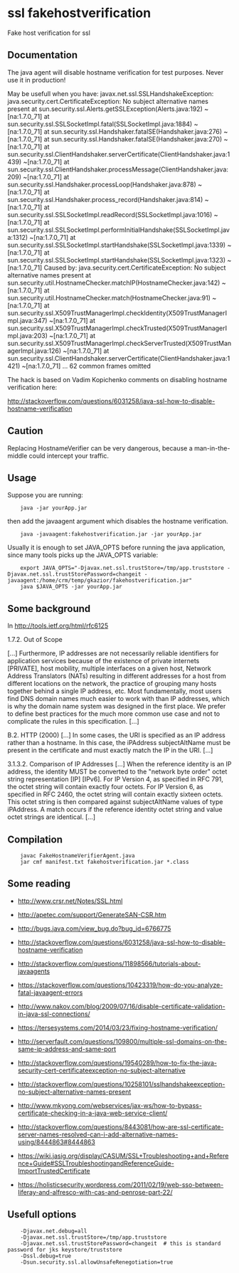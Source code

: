 # ssl fakehostverification

   Fake host verification for ssl

## Documentation

   The java agent will disable hostname verification for test purposes.
   Never use it in production!

   May be usefull when you have:
        javax.net.ssl.SSLHandshakeException: java.security.cert.CertificateException: No subject alternative names present
                at sun.security.ssl.Alerts.getSSLException(Alerts.java:192) ~[na:1.7.0_71]
                at sun.security.ssl.SSLSocketImpl.fatal(SSLSocketImpl.java:1884) ~[na:1.7.0_71]
                at sun.security.ssl.Handshaker.fatalSE(Handshaker.java:276) ~[na:1.7.0_71]
                at sun.security.ssl.Handshaker.fatalSE(Handshaker.java:270) ~[na:1.7.0_71]
                at sun.security.ssl.ClientHandshaker.serverCertificate(ClientHandshaker.java:1439) ~[na:1.7.0_71]
                at sun.security.ssl.ClientHandshaker.processMessage(ClientHandshaker.java:209) ~[na:1.7.0_71]
                at sun.security.ssl.Handshaker.processLoop(Handshaker.java:878) ~[na:1.7.0_71]
                at sun.security.ssl.Handshaker.process_record(Handshaker.java:814) ~[na:1.7.0_71]
                at sun.security.ssl.SSLSocketImpl.readRecord(SSLSocketImpl.java:1016) ~[na:1.7.0_71]
                at sun.security.ssl.SSLSocketImpl.performInitialHandshake(SSLSocketImpl.java:1312) ~[na:1.7.0_71]
                at sun.security.ssl.SSLSocketImpl.startHandshake(SSLSocketImpl.java:1339) ~[na:1.7.0_71]
                at sun.security.ssl.SSLSocketImpl.startHandshake(SSLSocketImpl.java:1323) ~[na:1.7.0_71]
        Caused by: java.security.cert.CertificateException: No subject alternative names present
                at sun.security.util.HostnameChecker.matchIP(HostnameChecker.java:142) ~[na:1.7.0_71]
                at sun.security.util.HostnameChecker.match(HostnameChecker.java:91) ~[na:1.7.0_71]
                at sun.security.ssl.X509TrustManagerImpl.checkIdentity(X509TrustManagerImpl.java:347) ~[na:1.7.0_71]
                at sun.security.ssl.X509TrustManagerImpl.checkTrusted(X509TrustManagerImpl.java:203) ~[na:1.7.0_71]
                at sun.security.ssl.X509TrustManagerImpl.checkServerTrusted(X509TrustManagerImpl.java:126) ~[na:1.7.0_71]
                at sun.security.ssl.ClientHandshaker.serverCertificate(ClientHandshaker.java:1421) ~[na:1.7.0_71]
                ... 62 common frames omitted

   The hack is based on Vadim Kopichenko comments on disabling hostname verification here:

   http://stackoverflow.com/questions/6031258/java-ssl-how-to-disable-hostname-verification


## Caution

   Replacing HostnameVerifier can be very dangerous, because a man-in-the-middle could intercept your traffic.

## Usage

   Suppose you are running:

        java -jar yourApp.jar

   then add the javaagent argument which disables the hostname verification.

        java -javaagent:fakehostverification.jar -jar yourApp.jar

   Usually it is enough to set JAVA_OPTS before running the java application, since many tools picks up the JAVA_OPTS variable:

        export JAVA_OPTS="-Djavax.net.ssl.trustStore=/tmp/app.truststore -Djavax.net.ssl.trustStorePassword=changeit -javaagent:/home/crm/temp/gkazior/fakehostverification.jar"
        java $JAVA_OPTS -jar yourApp.jar


## Some background

   In http://tools.ietf.org/html/rfc6125

   1.7.2.  Out of Scope

   [...]
   Furthermore, IP addresses are not necessarily
   reliable identifiers for application services because of the
   existence of private internets [PRIVATE], host mobility, multiple
   interfaces on a given host, Network Address Translators (NATs)
   resulting in different addresses for a host from different
   locations on the network, the practice of grouping many hosts
   together behind a single IP address, etc.  Most fundamentally,
   most users find DNS domain names much easier to work with than IP
   addresses, which is why the domain name system was designed in the
   first place.  We prefer to define best practices for the much more
   common use case and not to complicate the rules in this
   specification.
   [...]

   B.2.  HTTP (2000)
   [...]
   In some cases, the URI is specified as an IP address rather than a
   hostname.  In this case, the iPAddress subjectAltName must be present
   in the certificate and must exactly match the IP in the URI.
   [...]

   3.1.3.2.  Comparison of IP Addresses
   [...]
   When the reference identity is an IP address, the identity MUST be
   converted to the "network byte order" octet string representation
   [IP] [IPv6].  For IP Version 4, as specified in RFC 791, the octet
   string will contain exactly four octets.  For IP Version 6, as
   specified in RFC 2460, the octet string will contain exactly sixteen
   octets.  This octet string is then compared against subjectAltName
   values of type iPAddress.  A match occurs if the reference identity
   octet string and value octet strings are identical.
   [...]


## Compilation

        javac FakeHostnameVerifierAgent.java
        jar cmf manifest.txt fakehostverification.jar *.class

## Some reading

   * http://www.crsr.net/Notes/SSL.html
   * http://apetec.com/support/GenerateSAN-CSR.htm

   * http://bugs.java.com/view_bug.do?bug_id=6766775
   * http://stackoverflow.com/questions/6031258/java-ssl-how-to-disable-hostname-verification
   * http://stackoverflow.com/questions/11898566/tutorials-about-javaagents
   * https://stackoverflow.com/questions/10423319/how-do-you-analyze-fatal-javaagent-errors

   * http://www.nakov.com/blog/2009/07/16/disable-certificate-validation-in-java-ssl-connections/
   * https://tersesystems.com/2014/03/23/fixing-hostname-verification/
   * http://serverfault.com/questions/109800/multiple-ssl-domains-on-the-same-ip-address-and-same-port
   * http://stackoverflow.com/questions/19540289/how-to-fix-the-java-security-cert-certificateexception-no-subject-alternative
   * http://stackoverflow.com/questions/10258101/sslhandshakeexception-no-subject-alternative-names-present
   * http://www.mkyong.com/webservices/jax-ws/how-to-bypass-certificate-checking-in-a-java-web-service-client/
   * http://stackoverflow.com/questions/8443081/how-are-ssl-certificate-server-names-resolved-can-i-add-alternative-names-using/8444863#8444863

   * https://wiki.jasig.org/display/CASUM/SSL+Troubleshooting+and+Reference+Guide#SSLTroubleshootingandReferenceGuide-ImportTrustedCertificate
   * https://holisticsecurity.wordpress.com/2011/02/19/web-sso-between-liferay-and-alfresco-with-cas-and-penrose-part-22/

##  Usefull options

        -Djavax.net.debug=all
        -Djavax.net.ssl.trustStore=/tmp/app.truststore
        -Djavax.net.ssl.trustStorePassword=changeit  # this is standard password for jks keystore/truststore
        -Dssl.debug=true
        -Dsun.security.ssl.allowUnsafeRenegotiation=true


